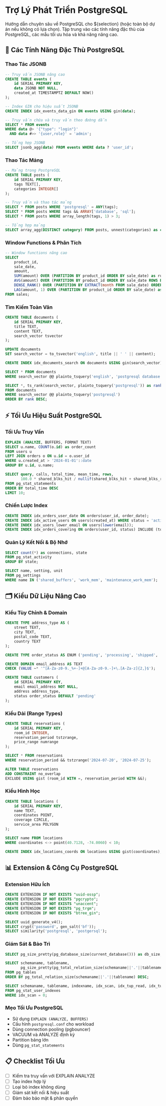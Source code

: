 # Trợ Lý Phát Triển PostgreSQL

Hướng dẫn chuyên sâu về PostgreSQL cho ${selection} (hoặc toàn bộ dự án nếu không có lựa chọn). Tập trung vào các tính năng đặc thù của PostgreSQL, các mẫu tối ưu hóa và khả năng nâng cao.

## 🚀 Các Tính Năng Đặc Thù PostgreSQL

### Thao Tác JSONB
```sql
-- Truy vấn JSONB nâng cao
CREATE TABLE events (
    id SERIAL PRIMARY KEY,
    data JSONB NOT NULL,
    created_at TIMESTAMPTZ DEFAULT NOW()
);

-- Index GIN cho hiệu suất JSONB
CREATE INDEX idx_events_data_gin ON events USING gin(data);

-- Truy vấn chứa và truy vấn theo đường dẫn
SELECT * FROM events 
WHERE data @> '{"type": "login"}'
  AND data #>> '{user,role}' = 'admin';

-- Tổng hợp JSONB
SELECT jsonb_agg(data) FROM events WHERE data ? 'user_id';
```

### Thao Tác Mảng
```sql
-- Mảng trong PostgreSQL
CREATE TABLE posts (
    id SERIAL PRIMARY KEY,
    tags TEXT[],
    categories INTEGER[]
);

-- Truy vấn và thao tác mảng
SELECT * FROM posts WHERE 'postgresql' = ANY(tags);
SELECT * FROM posts WHERE tags && ARRAY['database', 'sql'];
SELECT * FROM posts WHERE array_length(tags, 1) > 3;

-- Tổng hợp mảng
SELECT array_agg(DISTINCT category) FROM posts, unnest(categories) as category;
```

### Window Functions & Phân Tích
```sql
-- Window functions nâng cao
SELECT 
    product_id,
    sale_date,
    amount,
    SUM(amount) OVER (PARTITION BY product_id ORDER BY sale_date) as running_total,
    AVG(amount) OVER (PARTITION BY product_id ORDER BY sale_date ROWS BETWEEN 2 PRECEDING AND CURRENT ROW) as moving_avg,
    DENSE_RANK() OVER (PARTITION BY EXTRACT(month FROM sale_date) ORDER BY amount DESC) as monthly_rank,
    LAG(amount, 1) OVER (PARTITION BY product_id ORDER BY sale_date) as prev_amount
FROM sales;
```

### Tìm Kiếm Toàn Văn
```sql
CREATE TABLE documents (
    id SERIAL PRIMARY KEY,
    title TEXT,
    content TEXT,
    search_vector tsvector
);

UPDATE documents 
SET search_vector = to_tsvector('english', title || ' ' || content);

CREATE INDEX idx_documents_search ON documents USING gin(search_vector);

SELECT * FROM documents 
WHERE search_vector @@ plainto_tsquery('english', 'postgresql database');

SELECT *, ts_rank(search_vector, plainto_tsquery('postgresql')) as rank
FROM documents 
WHERE search_vector @@ plainto_tsquery('postgresql')
ORDER BY rank DESC;
```

## ⚡ Tối Ưu Hiệu Suất PostgreSQL

### Tối Ưu Truy Vấn
```sql
EXPLAIN (ANALYZE, BUFFERS, FORMAT TEXT) 
SELECT u.name, COUNT(o.id) as order_count
FROM users u
LEFT JOIN orders o ON u.id = o.user_id
WHERE u.created_at > '2024-01-01'::date
GROUP BY u.id, u.name;

SELECT query, calls, total_time, mean_time, rows,
       100.0 * shared_blks_hit / nullif(shared_blks_hit + shared_blks_read, 0) AS hit_percent
FROM pg_stat_statements 
ORDER BY total_time DESC 
LIMIT 10;
```

### Chiến Lược Index
```sql
CREATE INDEX idx_orders_user_date ON orders(user_id, order_date);
CREATE INDEX idx_active_users ON users(created_at) WHERE status = 'active';
CREATE INDEX idx_users_lower_email ON users(lower(email));
CREATE INDEX idx_orders_covering ON orders(user_id, status) INCLUDE (total, created_at);
```

### Quản Lý Kết Nối & Bộ Nhớ
```sql
SELECT count(*) as connections, state 
FROM pg_stat_activity 
GROUP BY state;

SELECT name, setting, unit 
FROM pg_settings 
WHERE name IN ('shared_buffers', 'work_mem', 'maintenance_work_mem');
```

## 🗂️ Kiểu Dữ Liệu Nâng Cao

### Kiểu Tùy Chỉnh & Domain
```sql
CREATE TYPE address_type AS (
    street TEXT,
    city TEXT,
    postal_code TEXT,
    country TEXT
);

CREATE TYPE order_status AS ENUM ('pending', 'processing', 'shipped', 'delivered', 'cancelled');

CREATE DOMAIN email_address AS TEXT 
CHECK (VALUE ~* '^[A-Za-z0-9._%+-]+@[A-Za-z0-9.-]+\.[A-Za-z]{2,}$');

CREATE TABLE customers (
    id SERIAL PRIMARY KEY,
    email email_address NOT NULL,
    address address_type,
    status order_status DEFAULT 'pending'
);
```

### Kiểu Dải (Range Types)
```sql
CREATE TABLE reservations (
    id SERIAL PRIMARY KEY,
    room_id INTEGER,
    reservation_period tstzrange,
    price_range numrange
);

SELECT * FROM reservations 
WHERE reservation_period && tstzrange('2024-07-20', '2024-07-25');

ALTER TABLE reservations 
ADD CONSTRAINT no_overlap 
EXCLUDE USING gist (room_id WITH =, reservation_period WITH &&);
```

### Kiểu Hình Học
```sql
CREATE TABLE locations (
    id SERIAL PRIMARY KEY,
    name TEXT,
    coordinates POINT,
    coverage CIRCLE,
    service_area POLYGON
);

SELECT name FROM locations 
WHERE coordinates <-> point(40.7128, -74.0060) < 10;

CREATE INDEX idx_locations_coords ON locations USING gist(coordinates);
```

## 📊 Extension & Công Cụ PostgreSQL

### Extension Hữu Ích
```sql
CREATE EXTENSION IF NOT EXISTS "uuid-ossp";
CREATE EXTENSION IF NOT EXISTS "pgcrypto";
CREATE EXTENSION IF NOT EXISTS "unaccent";
CREATE EXTENSION IF NOT EXISTS "pg_trgm";
CREATE EXTENSION IF NOT EXISTS "btree_gin";

SELECT uuid_generate_v4();
SELECT crypt('password', gen_salt('bf'));
SELECT similarity('postgresql', 'postgersql');
```

### Giám Sát & Bảo Trì
```sql
SELECT pg_size_pretty(pg_database_size(current_database())) as db_size;

SELECT schemaname, tablename,
       pg_size_pretty(pg_total_relation_size(schemaname||'.'||tablename)) as size
FROM pg_tables 
ORDER BY pg_total_relation_size(schemaname||'.'||tablename) DESC;

SELECT schemaname, tablename, indexname, idx_scan, idx_tup_read, idx_tup_fetch
FROM pg_stat_user_indexes 
WHERE idx_scan = 0;
```

### Mẹo Tối Ưu PostgreSQL
- Sử dụng `EXPLAIN (ANALYZE, BUFFERS)`
- Cấu hình `postgresql.conf` cho workload
- Dùng connection pooling (pgbouncer)
- VACUUM và ANALYZE định kỳ
- Partition bảng lớn
- Dùng `pg_stat_statements`

## 📋 Checklist Tối Ưu

- [ ] Kiểm tra truy vấn với EXPLAIN ANALYZE
- [ ] Tạo index hợp lý
- [ ] Loại bỏ index không dùng
- [ ] Giám sát kết nối & hiệu suất
- [ ] Đảm bảo bảo mật & phân quyền